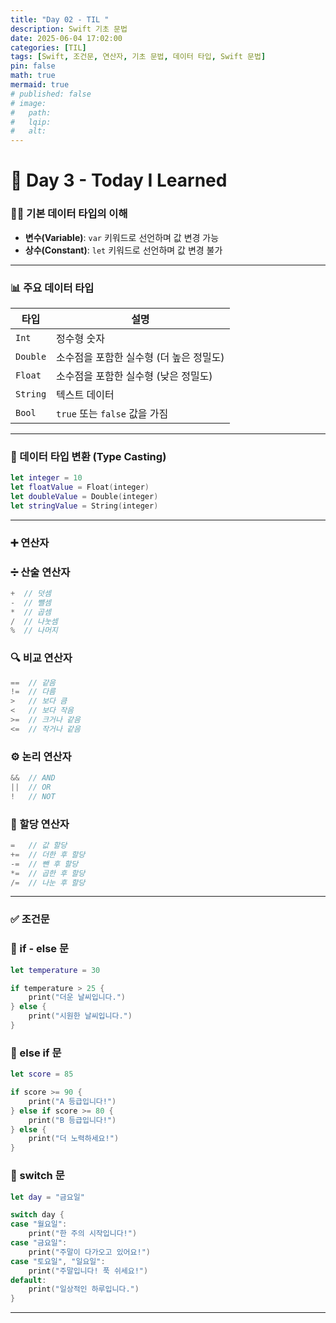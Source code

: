 ```yaml
---
title: "Day 02 - TIL "
description: Swift 기초 문법
date: 2025-06-04 17:02:00
categories: [TIL]
tags: [Swift, 조건문, 연산자, 기초 문법, 데이터 타입, Swift 문법]
pin: false
math: true
mermaid: true
# published: false
# image:
#   path:
#   lqip: 
#   alt: 
---
```


# 📘 Day 3 - Today I Learned

### 🧑‍💻 기본 데이터 타입의 이해

- **변수(Variable)**: `var` 키워드로 선언하며 값 변경 가능  
- **상수(Constant)**: `let` 키워드로 선언하며 값 변경 불가

---

### 📊 주요 데이터 타입

| 타입     | 설명                                  |
|----------|---------------------------------------|
| `Int`    | 정수형 숫자                           |
| `Double` | 소수점을 포함한 실수형 (더 높은 정밀도) |
| `Float`  | 소수점을 포함한 실수형 (낮은 정밀도)  |
| `String` | 텍스트 데이터                         |
| `Bool`   | `true` 또는 `false` 값을 가짐         |

---

### 🔁 데이터 타입 변환 (Type Casting)

```swift
let integer = 10
let floatValue = Float(integer)
let doubleValue = Double(integer)
let stringValue = String(integer)
```
---

### ➕ 연산자

### ➗ 산술 연산자
```swift
+  // 덧셈
-  // 뺄셈
*  // 곱셈
/  // 나눗셈
%  // 나머지
```

### 🔍 비교 연산자
```swift
==  // 같음
!=  // 다름
>   // 보다 큼
<   // 보다 작음
>=  // 크거나 같음
<=  // 작거나 같음
```
### ⚙️ 논리 연산자
```swift
&&  // AND
||  // OR
!   // NOT
```

### 🧮 할당 연산자
```swift
=   // 값 할당
+=  // 더한 후 할당
-=  // 뺀 후 할당
*=  // 곱한 후 할당
/=  // 나눈 후 할당
```

---
###  ✅ 조건문

### 🔹 if - else 문
```swift
let temperature = 30

if temperature > 25 {
    print("더운 날씨입니다.")
} else {
    print("시원한 날씨입니다.")
}
```

### 🔸 else if 문
```swift
let score = 85

if score >= 90 {
    print("A 등급입니다!")
} else if score >= 80 {
    print("B 등급입니다!")
} else {
    print("더 노력하세요!")
}
```
### 🔁 switch 문
```swift
let day = "금요일"

switch day {
case "월요일":
    print("한 주의 시작입니다!")
case "금요일":
    print("주말이 다가오고 있어요!")
case "토요일", "일요일":
    print("주말입니다! 푹 쉬세요!")
default:
    print("일상적인 하루입니다.")
}
```
---
